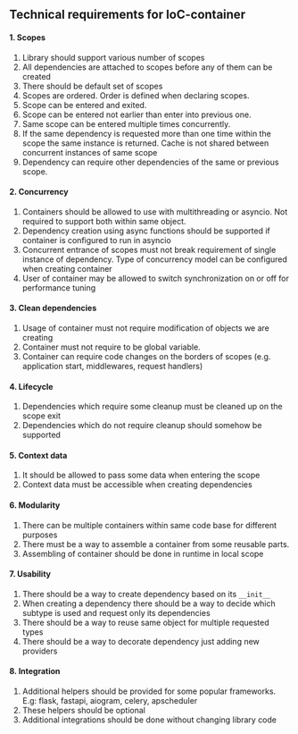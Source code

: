## Technical requirements for IoC-container

#### 1. Scopes

1. Library should support various number of scopes
2. All dependencies are attached to scopes before any of them can be created
3. There should be default set of scopes
4. Scopes are ordered. Order is defined when declaring scopes.
5. Scope can be entered and exited.
6. Scope can be entered not earlier than enter into previous one.
7. Same scope can be entered multiple times concurrently.
8. If the same dependency is requested more than one time within the scope the same instance is returned. Cache is not shared between concurrent instances of same scope
9. Dependency can require other dependencies of the same or previous scope.

#### 2. Concurrency

1. Containers should be allowed to use with multithreading or asyncio. Not required to support both within same object. 
2. Dependency creation using async functions should be supported if container is configured to run in asyncio 
3. Concurrent entrance of scopes must not break requirement of single instance of dependency. Type of concurrency model can be configured when creating container 
4. User of container may be allowed to switch synchronization on or off for performance tuning

#### 3. Clean dependencies

1. Usage of container must not require modification of objects we are creating
2. Container must not require to be global variable. 
4. Container can require code changes on the borders of scopes (e.g. application start, middlewares, request handlers)

#### 4. Lifecycle

1. Dependencies which require some cleanup must be cleaned up on the scope exit
2. Dependencies which do not require cleanup should somehow be supported

#### 5. Context data

1. It should be allowed to pass some data when entering the scope
2. Context data must be accessible when creating dependencies

#### 6. Modularity

1. There can be multiple containers within same code base for different purposes
2. There must be a way to assemble a container from some reusable parts.
3. Assembling of container should be done in runtime in local scope

#### 7. Usability

1. There should be a way to create dependency based on its `__init__`
2. When creating a dependency there should be a way to decide which subtype is used and request only its dependencies
3. There should be a way to reuse same object for multiple requested types
4. There should be a way to decorate dependency just adding new providers

#### 8. Integration

1. Additional helpers should be provided for some popular frameworks. E.g: flask, fastapi, aiogram, celery, apscheduler
2. These helpers should be optional
3. Additional integrations should be done without changing library code